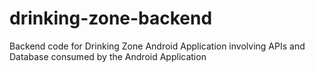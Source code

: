 # drinking-zone-backend
Backend code for Drinking Zone Android Application involving APIs and Database consumed by the Android Application
